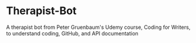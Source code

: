 # Therapist-Bot
A therapist bot from Peter Gruenbaum's Udemy course, Coding for Writers, to understand coding, GitHub, and API documentation
